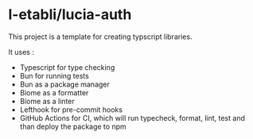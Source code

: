 # l-etabli/lucia-auth

This project is a template for creating typscript libraries.

It uses :

- Typescript for type checking
- Bun for running tests
- Bun as a package manager
- Biome as a formatter
- Biome as a linter
- Lefthook for pre-commit hooks
- GitHub Actions for CI, which will run typecheck, format, lint, test and than deploy the package to npm
